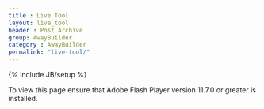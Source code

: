 ```yaml
---
title : Live Tool
layout: live_tool
header : Post Archive
group: AwayBuilder
category : AwayBuilder
permalink: "live-tool/"
---
```

{% include JB/setup %}

<!-- SWFObject's dynamic embed method replaces this alternative HTML content with Flash content when enough 
     JavaScript and Flash plug-in support is available. The div is initially hidden so that it doesn't show
     when JavaScript is disabled.
-->
<div id="flashContent">
    <p>
        To view this page ensure that Adobe Flash Player version 
        11.7.0 or greater is installed. 
    </p>
    <script type="text/javascript"> 
        var pageHost = ((document.location.protocol == "https:") ? "https://" : "http://"); 
        document.write("<a href='http://www.adobe.com/go/getflashplayer'><img src='" 
                        + pageHost + "www.adobe.com/images/shared/download_buttons/get_flash_player.gif' alt='Get Adobe Flash player' /></a>" ); 
    </script> 
</div>

<noscript>
    <object classid="clsid:D27CDB6E-AE6D-11cf-96B8-444553540000" width="100%" height="100%" id="AwayBuilderApplication">
        <param name="movie" value="AwayBuilderApplication.swf" />
        <param name="quality" value="high" />
        <param name="bgcolor" value="#333333" />
        <param name="allowScriptAccess" value="sameDomain" />
        <param name="allowFullScreen" value="true" />
        <!--[if !IE]>-->
        <object type="application/x-shockwave-flash" data="AwayBuilderApplication.swf" width="100%" height="100%">
            <param name="quality" value="high" />
            <param name="bgcolor" value="#333333" />
            <param name="allowScriptAccess" value="sameDomain" />
            <param name="allowFullScreen" value="true" />
        <!--<![endif]-->
        <!--[if gte IE 6]>-->
            <p> 
                Either scripts and active content are not permitted to run or Adobe Flash Player version
                11.7.0 or greater is not installed.
            </p>
        <!--<![endif]-->
            <a href="http://www.adobe.com/go/getflashplayer">
                <img src="http://www.adobe.com/images/shared/download_buttons/get_flash_player.gif" alt="Get Adobe Flash Player" />
            </a>
        <!--[if !IE]>-->
        </object>
        <!--<![endif]-->
    </object>
</noscript>